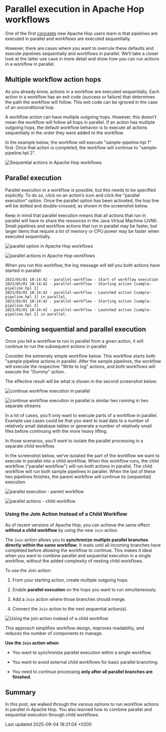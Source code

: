 <div id="header">

# Parallel execution in Apache Hop workflows

</div>

<div id="content">

<div id="preamble">

<div class="sectionbody">

<div class="paragraph">

One of the first [concepts](installation-configuration.ebTgimgEGW) new Apache Hop users learn is that pipelines are executed in parallel and workflows are executed sequentially.

</div>

<div class="paragraph">

However, there are cases where you want to overrule these defaults and execute pipelines sequentially and workflows in parallel. We’ll take a closer look at the latter use case in more detail and show how you can run actions in a workflow in parallel.

</div>

</div>

</div>

<div class="sect1">

## Multiple workflow action hops

<div class="sectionbody">

<div class="paragraph">

As you already know, actions in a workflow are executed sequentially. Each action in a workflow has an exit code (success or failure) that determines the path the workflow will follow. This exit code can be ignored in the case of an unconditional hop.

</div>

<div class="paragraph">

A workflow action can have multiple outgoing hops. However, this doesn’t mean the workflow will follow all hops in parallel. If an action has multiple outgoing hops, the default workflow behavior is to execute all actions sequentially in the order they were added to the workflow.

</div>

<div class="paragraph">

In the example below, the workflow will execute "sample-pipeline.hpl 1" first. Once that action is completed, the workflow will continue to "sample-pipeline.hpl 2".

</div>

<div class="paragraph">

<span class="image">![Sequential actions in Apache Hop workflows](/images/how-to-guides/parallel-workflows/sequential-actions.png)</span>

</div>

</div>

</div>

<div class="sect1">

## Parallel execution

<div class="sectionbody">

<div class="paragraph">

Parallel execution in a workflow is possible, but this needs to be specified explicitly. To do so, click on an action’s icon and click the "parallel execution" option. Once the parallel option has been activated, the hop line will be dotted and double-crossed, as shown in the screenshot below.

</div>

<div class="paragraph">

Keep in mind that parallel execution means that all actions that run in parallel will have to share the resources in the Java Virtual Machine (JVM). Small pipelines and workflow actions that run in parallel may be faster, but larger items that require a lot of memory or CPU power may be faster when executed sequentially.

</div>

<div class="paragraph">

<span class="image">![parallel option in Apache Hop workflows](/images/how-to-guides/parallel-workflows/parallel-option.png)</span>

</div>

<div class="paragraph">

<span class="image">![parallel actions in Apache Hop workflows](/images/how-to-guides/parallel-workflows/parallel-actions.png)</span>

</div>

<div class="paragraph">

When you run this workflow, the log message will tell you both actions have started in parallel:

</div>

<div class="listingblock">

<div class="content">

``` highlight
2023/05/01 10:14:42 - parallel-workflow - Start of workflow execution
2023/05/01 10:14:42 - parallel-workflow - Starting action [sample-pipeline.hpl 1]
2023/05/01 10:14:42 - parallel-workflow - Launched action [sample-pipeline.hpl 1] in parallel.
2023/05/01 10:14:42 - parallel-workflow - Starting action [sample-pipeline.hpl 2]
2023/05/01 10:14:42 - parallel-workflow - Launched action [sample-pipeline.hpl 2] in parallel.
```

</div>

</div>

</div>

</div>

<div class="sect1">

## Combining sequential and parallel execution

<div class="sectionbody">

<div class="paragraph">

Once you tell a workflow to run in parallel from a given action, it will continue to run the subsequent actions in parallel.

</div>

<div class="paragraph">

Consider the extremely simple workflow below. This workflow starts both "sample pipeline actions in parallel. After the sample pipelines, the workflow will execute the respective "Write to log" actions, and both workflows will execute the "Dummy" action.

</div>

<div class="paragraph">

The effective result will be what is shown in the second screenshot below:

</div>

<div class="paragraph">

<span class="image">![continue workflow execution in parallel](/images/how-to-guides/parallel-workflows/continue-in-parallel.png)</span>

</div>

<div class="paragraph">

<span class="image">![continue workflow execution in parallel is similar two running in two separate streams](/images/how-to-guides/parallel-workflows/continue-in-parallel-two-streams.png)</span>

</div>

<div class="paragraph">

In a lot of cases, you’ll only want to execute parts of a workflow in parallel. Example use cases could be that you want to load data to a number of relatively small database tables or generate a number of relatively small files before continuing with the more heavy lifting.

</div>

<div class="paragraph">

In those scenarios, you’ll want to isolate the parallel processing in a separate child workflow.

</div>

<div class="paragraph">

In the screenshot below, we’ve isolated the part of the workflow we want to execute in parallel into a child workflow. When this workflow runs, the child workflow ("parallel workflow") will run both actions in parallel. The child workflow will run both sample pipelines in parallel. When the last of these two pipelines finishes, the parent workflow will continue its (sequential) execution.

</div>

<div class="paragraph">

<span class="image">![parallel execution - parent workflow](/images/how-to-guides/parallel-workflows/parallel-workflow-parent.png)</span>

</div>

<div class="paragraph">

<span class="image">![parallel actions - child workflow](/images/how-to-guides/parallel-workflows/parallel-actions.png)</span>

</div>

<div class="sect2">

### Using the Join Action Instead of a Child Workflow

<div class="paragraph">

As of recent versions of Apache Hop, you can achieve the same effect **without a child workflow** by using the new `Join` action.

</div>

<div class="paragraph">

The `Join` action allows you to **synchronize multiple parallel branches directly within the same workflow**. It waits until all incoming branches have completed before allowing the workflow to continue. This makes it ideal when you want to combine parallel and sequential execution in a single workflow, without the added complexity of nesting child workflows.

</div>

<div class="paragraph">

To use the Join action:

</div>

<div class="olist arabic">

1.  From your starting action, create multiple outgoing hops.

2.  Enable **parallel execution** on the hops you want to run simultaneously.

3.  Add a `Join` action where those branches should merge.

4.  Connect the `Join` action to the next sequential action(s).

</div>

<div class="paragraph">

<span class="image">![Using the join action instead of a child workflow](/images/how-to-guides/parallel-workflows/continue-in-parallel-join.png)</span>

</div>

<div class="paragraph">

This approach simplifies workflow design, improves readability, and reduces the number of components to manage.

</div>

<div class="paragraph">

**Use the `Join` action when:**

</div>

<div class="ulist">

  - You want to synchronize parallel execution within a single workflow.

  - You want to avoid external child workflows for basic parallel branching.

  - You need to continue processing **only after all parallel branches are finished**.

</div>

</div>

</div>

</div>

<div class="sect1">

## Summary

<div class="sectionbody">

<div class="paragraph">

In this post, we walked through the various options to run workflow actions in parallel in Apache Hop. You also learned how to combine parallel and sequential execution through child workflows.

</div>

</div>

</div>

</div>

<div id="footer">

<div id="footer-text">

Last updated 2025-09-04 18:21:04 +0200

</div>

</div>
